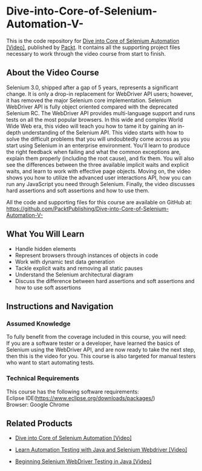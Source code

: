 # Dive-into-Core-of-Selenium-Automation-V-
This is the code repository for [Dive into Core of Selenium Automation [Video]](https://prod.packtpub.com/in/web-development/dive-core-selenium-automation-video), published by [Packt](https://www.packtpub.com/?utm_source=github). It contains all the supporting project files necessary to work through the video course from start to finish.
## About the Video Course
Selenium 3.0, shipped after a gap of 5 years, represents a significant change. It is only a drop-in replacement for WebDriver API users; however, it has removed the major Selenium core implementation. Selenium WebDriver API is fully object oriented compared with the deprecated Selenium RC. The WebDriver API provides multi-language support and runs tests on all the most popular browsers. In this wide and complex World Wide Web era, this video will teach you how to tame it by gaining an in-depth understanding of the Selenium API.
This video starts with how to solve the difficult problems that you will undoubtedly come across as you start using Selenium in an enterprise environment. You'll learn to produce the right feedback when failing and what the common exceptions are, explain them properly (including the root cause), and fix them. You will also see the differences between the three available implicit waits and explicit waits, and learn to work with effective page objects. Moving on, the video shows you how to utilize the advanced user interactions API, how you can run any JavaScript you need through Selenium. Finally, the video discusses hard assertions and soft assertions and how to use them.

All the code and supporting files for this course are available on GitHub at: https://github.com/PacktPublishing/Dive-into-Core-of-Selenium-Automation-V-

<H2>What You Will Learn</H2>
<DIV class=book-info-will-learn-text>
<UL>
<LI> Handle hidden elements
<LI> Represent browsers through instances of objects in code
<LI> Work with dynamic test data generation
<LI> Tackle explicit waits and removing all static pauses
<LI> Understand the Selenium architectural diagram
<LI> Discuss the difference between hard assertions and soft assertions and how to use soft assertions </UL></DIV>

## Instructions and Navigation
### Assumed Knowledge
To fully benefit from the coverage included in this course, you will need:<br/>
If you are a software tester or a developer, have learned the basics of Selenium using the WebDriver API, and are now ready to take the next step, then this is the video for you. This course is also targeted for manual testers who want to start automating tests.
### Technical Requirements
This course has the following software requirements:<br/>
Eclipse IDE(https://www.eclipse.org/downloads/packages/) <br/>
Browser: Google Chrome </br>



## Related Products
* [Dive into Core of Selenium Automation [Video]](https://prod.packtpub.com/in/web-development/dive-core-selenium-automation-video)

* [Learn Automation Testing with Java and Selenium Webdriver [Video]](https://prod.packtpub.com/in/application-development/learn-automation-testing-java-and-selenium-webdriver-video)

* [Beginning Selenium WebDriver Testing in Java [Video]](https://prod.packtpub.com/in/web-development/beginning-selenium-webdriver-testing-java-video)
